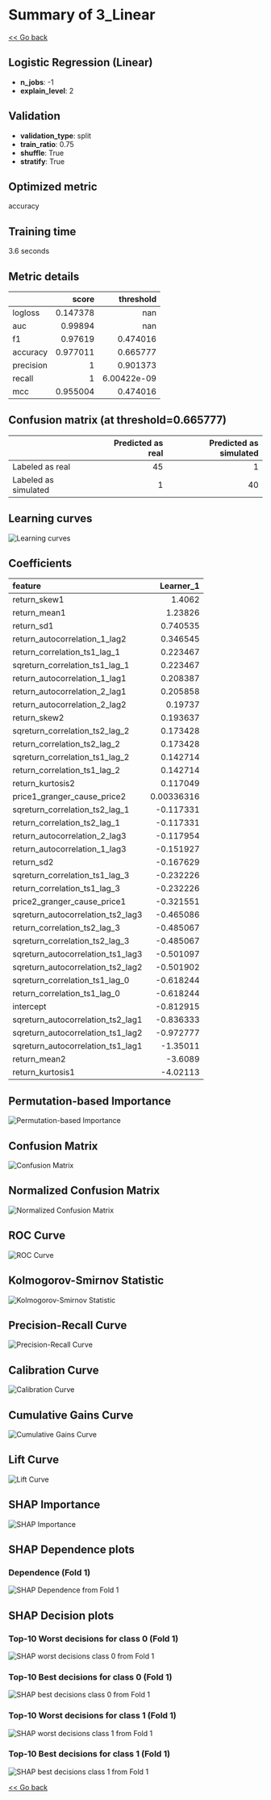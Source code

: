 # Summary of 3_Linear

[<< Go back](../README.md)


## Logistic Regression (Linear)
- **n_jobs**: -1
- **explain_level**: 2

## Validation
 - **validation_type**: split
 - **train_ratio**: 0.75
 - **shuffle**: True
 - **stratify**: True

## Optimized metric
accuracy

## Training time

3.6 seconds

## Metric details
|           |    score |     threshold |
|:----------|---------:|--------------:|
| logloss   | 0.147378 | nan           |
| auc       | 0.99894  | nan           |
| f1        | 0.97619  |   0.474016    |
| accuracy  | 0.977011 |   0.665777    |
| precision | 1        |   0.901373    |
| recall    | 1        |   6.00422e-09 |
| mcc       | 0.955004 |   0.474016    |


## Confusion matrix (at threshold=0.665777)
|                      |   Predicted as real |   Predicted as simulated |
|:---------------------|--------------------:|-------------------------:|
| Labeled as real      |                  45 |                        1 |
| Labeled as simulated |                   1 |                       40 |

## Learning curves
![Learning curves](learning_curves.png)

## Coefficients
| feature                           |   Learner_1 |
|:----------------------------------|------------:|
| return_skew1                      |  1.4062     |
| return_mean1                      |  1.23826    |
| return_sd1                        |  0.740535   |
| return_autocorrelation_1_lag2     |  0.346545   |
| return_correlation_ts1_lag_1      |  0.223467   |
| sqreturn_correlation_ts1_lag_1    |  0.223467   |
| return_autocorrelation_1_lag1     |  0.208387   |
| return_autocorrelation_2_lag1     |  0.205858   |
| return_autocorrelation_2_lag2     |  0.19737    |
| return_skew2                      |  0.193637   |
| sqreturn_correlation_ts2_lag_2    |  0.173428   |
| return_correlation_ts2_lag_2      |  0.173428   |
| sqreturn_correlation_ts1_lag_2    |  0.142714   |
| return_correlation_ts1_lag_2      |  0.142714   |
| return_kurtosis2                  |  0.117049   |
| price1_granger_cause_price2       |  0.00336316 |
| sqreturn_correlation_ts2_lag_1    | -0.117331   |
| return_correlation_ts2_lag_1      | -0.117331   |
| return_autocorrelation_2_lag3     | -0.117954   |
| return_autocorrelation_1_lag3     | -0.151927   |
| return_sd2                        | -0.167629   |
| sqreturn_correlation_ts1_lag_3    | -0.232226   |
| return_correlation_ts1_lag_3      | -0.232226   |
| price2_granger_cause_price1       | -0.321551   |
| sqreturn_autocorrelation_ts2_lag3 | -0.465086   |
| return_correlation_ts2_lag_3      | -0.485067   |
| sqreturn_correlation_ts2_lag_3    | -0.485067   |
| sqreturn_autocorrelation_ts1_lag3 | -0.501097   |
| sqreturn_autocorrelation_ts2_lag2 | -0.501902   |
| sqreturn_correlation_ts1_lag_0    | -0.618244   |
| return_correlation_ts1_lag_0      | -0.618244   |
| intercept                         | -0.812915   |
| sqreturn_autocorrelation_ts2_lag1 | -0.836333   |
| sqreturn_autocorrelation_ts1_lag2 | -0.972777   |
| sqreturn_autocorrelation_ts1_lag1 | -1.35011    |
| return_mean2                      | -3.6089     |
| return_kurtosis1                  | -4.02113    |


## Permutation-based Importance
![Permutation-based Importance](permutation_importance.png)
## Confusion Matrix

![Confusion Matrix](confusion_matrix.png)


## Normalized Confusion Matrix

![Normalized Confusion Matrix](confusion_matrix_normalized.png)


## ROC Curve

![ROC Curve](roc_curve.png)


## Kolmogorov-Smirnov Statistic

![Kolmogorov-Smirnov Statistic](ks_statistic.png)


## Precision-Recall Curve

![Precision-Recall Curve](precision_recall_curve.png)


## Calibration Curve

![Calibration Curve](calibration_curve_curve.png)


## Cumulative Gains Curve

![Cumulative Gains Curve](cumulative_gains_curve.png)


## Lift Curve

![Lift Curve](lift_curve.png)



## SHAP Importance
![SHAP Importance](shap_importance.png)

## SHAP Dependence plots

### Dependence (Fold 1)
![SHAP Dependence from Fold 1](learner_fold_0_shap_dependence.png)

## SHAP Decision plots

### Top-10 Worst decisions for class 0 (Fold 1)
![SHAP worst decisions class 0 from Fold 1](learner_fold_0_shap_class_0_worst_decisions.png)
### Top-10 Best decisions for class 0 (Fold 1)
![SHAP best decisions class 0 from Fold 1](learner_fold_0_shap_class_0_best_decisions.png)
### Top-10 Worst decisions for class 1 (Fold 1)
![SHAP worst decisions class 1 from Fold 1](learner_fold_0_shap_class_1_worst_decisions.png)
### Top-10 Best decisions for class 1 (Fold 1)
![SHAP best decisions class 1 from Fold 1](learner_fold_0_shap_class_1_best_decisions.png)

[<< Go back](../README.md)
